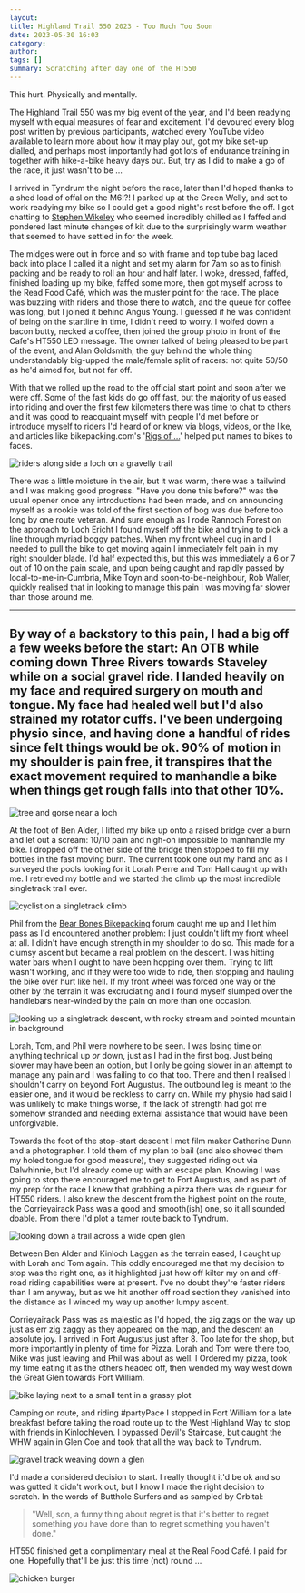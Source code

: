 ```yaml
---
layout: 
title: Highland Trail 550 2023 - Too Much Too Soon
date: 2023-05-30 16:03
category: 
author: 
tags: []
summary: Scratching after day one of the HT550
---
```


This hurt. Physically and mentally. 

The Highland Trail 550 was my big event of the year, and I'd been readying myself with equal measures of fear and excitement. I'd devoured every blog post written by previous participants, watched every YouTube video available to learn more about how it may play out, got my bike set-up dialled, and perhaps most importantly had got lots of endurance training in together with hike-a-bike heavy days out. But, try as I did to make a go of the race, it just wasn't to be … 

I arrived in Tyndrum the night before the race, later than I'd hoped thanks to a shed load of offal on the M6!?! I parked up at the Green Welly, and set to work readying my bike so I could get a good night's rest before the off. I got chatting to [Stephen Wikeley](https://www.instagram.com/stevejwikeley/) who seemed incredibly chilled as I faffed and pondered last minute changes of kit due to the surprisingly warm weather that seemed to have settled in for the week.

The midges were out in force and so with frame and top tube bag laced back into place I called it a night and set my alarm for 7am so as to finish packing and be ready to roll an hour and half later. I woke, dressed, faffed, finished loading up my bike, faffed some more, then got myself across to the Read Food Café, which was the muster point for the race. The place was buzzing with riders and those there to watch, and the queue for coffee was long, but I joined it behind Angus Young. I guessed if he was confident of being on the startline in time, I didn't need to worry. I wolfed down a bacon butty, necked a coffee, then joined the group photo in front of the Cafe's HT550 LED message. The owner talked of being pleased to be part of the event, and Alan Goldsmith, the guy behind the whole thing understandably big-upped the male/female split of racers: not quite 50/50 as he'd aimed for, but not far off.

With that we rolled up the road to the official start point and soon after we were off. Some of the fast kids do go off fast, but the majority of us eased into riding and over the first few kilometers there was time to chat to others and it was good to reacquaint myself with people I'd met before or introduce myself to riders I'd heard of or knew via blogs, videos, or the like, and articles like bikepacking.com's '[Rigs of …](https://bikepacking.com/bikes/2023-highland-trail-550-rigs/)' helped put names to bikes to faces. 

![riders along side a loch on a gravelly trail](/img/ht550/01.jpg)

There was a little moisture in the air, but it was warm, there was a tailwind and I was making good progress. "Have you done this before?" was the usual opener once any introductions had been made, and on announcing myself as a rookie was told of the first section of bog was due before too long by one route veteran. And sure enough as I rode Rannoch Forest on the approach to Loch Ericht I found myself off the bike and trying to pick a line through myriad boggy patches. When my front wheel dug in and I needed to pull the bike to get moving again I immediately felt pain in my right shoulder blade. I'd half expected this, but this was immediately a 6 or 7 out of 10 on the pain scale, and upon being caught and rapidly passed by local-to-me-in-Cumbria, Mike Toyn and soon-to-be-neighbour, Rob Waller, quickly realised that in looking to manage this pain I was moving far slower than those around me. 

---
By way of a backstory to this pain, I had a big off a few weeks before the start: An OTB while coming down Three Rivers towards Staveley while on a social gravel ride. I landed heavily on my face and required surgery on mouth and tongue. My face had healed well but I'd also strained my rotator cuffs. I've been undergoing physio since, and having done a handful of rides since felt things would be ok. 90% of motion in my shoulder is pain free, it transpires that the exact movement required to manhandle a bike when things get rough falls into that other 10%.
---

![tree and gorse near a loch](/img/ht550/02.jpg)

At the foot of Ben Alder, I lifted my bike up onto a raised bridge over a burn and let out a scream: 10/10 pain and nigh-on impossible to manhandle my bike. I dropped off the other side of the bridge then stopped to fill my bottles in the fast moving burn. The current took one out my hand and as I surveyed the pools looking for it Lorah Pierre and Tom Hall caught up with me. I retrieved my bottle and we started the climb up the most incredible singletrack trail ever. 

![cyclist on a singletrack climb](/img/ht550/03.jpg)

Phil from the [Bear Bones Bikepacking](https://bearbonesbikepacking.co.uk) forum caught me up and I let him pass as I'd encountered another problem: I just couldn't lift my front wheel at all. I didn't have enough strength in my shoulder to do so. This made for a clumsy ascent but became a real problem on the descent. I was hitting water bars when I ought to have been hopping over them. Trying to lift wasn't working, and if they were too wide to ride, then stopping and hauling the bike over hurt like hell. If my front wheel was forced one way or the other by the terrain it was excruciating and I found myself slumped over the handlebars near-winded by the pain on more than one occasion. 

![looking up a singletrack descent, with rocky stream and pointed mountain in background](/img/ht550/04.jpg)

Lorah, Tom, and Phil were nowhere to be seen. I was losing time on anything technical up _or_ down, just as I had in the first bog. Just being slower may have been an option, but I only be going slower in an attempt to manage any pain and I was failing to do that too. There and then I realised I shouldn't carry on beyond Fort Augustus. The outbound leg is meant to the easier one, and it would be reckless to carry on. While my physio had said I was unlikely to make things worse, if the lack of strength had got me somehow stranded and needing external assistance that would have been unforgivable. 

Towards the foot of the stop-start descent I met film maker Catherine Dunn and a photographer. I told them of my plan to bail (and also showed them my holed tongue for good measure), they suggested riding out via Dalwhinnie, but I'd already come up with an escape plan. Knowing I was going to stop there encouraged me to get to Fort Augustus, and as part of my prep for the race I knew that grabbing a pizza there was de rigueur for HT550 riders. I also knew the descent from the highest point on the route, the Corrieyairack Pass was a good and smooth(ish) one, so it all sounded doable. From there I'd plot a tamer route back to Tyndrum.

![looking down a trail across a wide open glen](/img/ht550/05.jpg)

Between Ben Alder and Kinloch Laggan as the terrain eased, I caught up with Lorah and Tom again. This oddly encouraged me that my decision to stop was the right one, as it highlighted just how off kilter my on and off-road riding capabilities were at present. I've no doubt they're faster riders than I am anyway, but as we hit another off road section they vanished into the distance as I winced my way up another lumpy ascent. 

Corrieyairack Pass was as majestic as I'd hoped, the zig zags on the way up just as err zig zaggy as they appeared on the map, and the descent an absolute joy. I arrived in Fort Augustus just after 8. Too late for the shop, but more importantly in plenty of time for Pizza. Lorah and Tom were there too, Mike was just leaving and Phil was about as well. I Ordered my pizza, took my time eating it as the others headed off, then wended my way west down the Great Glen towards Fort William. 

![bike laying next to a small tent in a grassy plot](/img/ht550/06.jpg)

Camping on route, and riding #partyPace I stopped in Fort William for a late breakfast before taking the road route up to the West Highland Way to stop with friends in Kinlochleven. I bypassed Devil's Staircase, but caught the WHW again in Glen Coe and took that all the way back to Tyndrum. 

![gravel track weaving down a glen](/img/ht550/07.jpg)

I'd made a considered decision to start. I really thought it'd be ok and so was gutted it didn't work out, but I know I made the right decision to scratch. In the words of Butthole Surfers and as sampled by Orbital: 

> "Well, son, a funny thing about regret is that it's better to regret something you have done than to regret something you haven't done."

HT550 finished get a complimentary meal at the Real Food Café. I paid for one. Hopefully that'll be just this time (not) round … 

![chicken burger](/img/ht550/08.jpg)